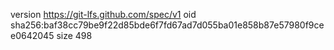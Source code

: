 version https://git-lfs.github.com/spec/v1
oid sha256:baf38cc79be9f22d85bde6f7fd67ad7d055ba01e858b87e57980f9cee0642045
size 498
